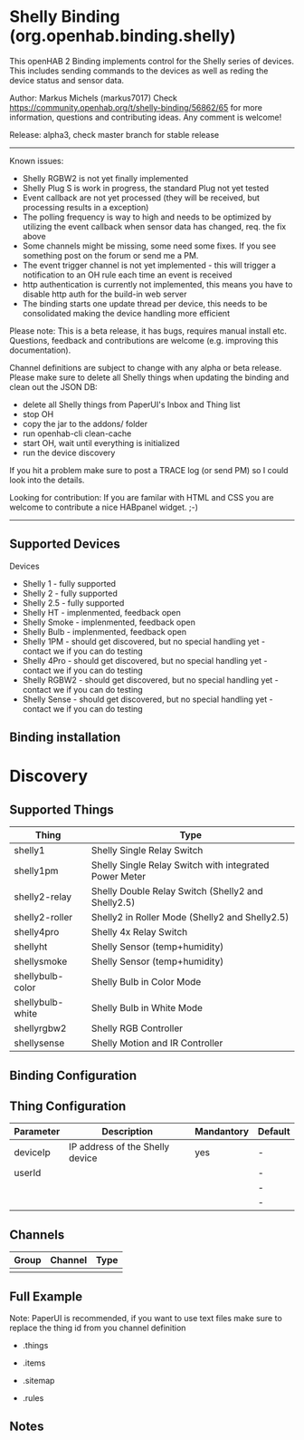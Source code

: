 # Shelly Binding (org.openhab.binding.shelly)

This openHAB 2 Binding implements control for the Shelly series of devices. This includes sending commands to the devices as well as reding the device status and sensor data.

Author: Markus Michels (markus7017)
Check  https://community.openhab.org/t/shelly-binding/56862/65 for more information, questions and contributing ideas. Any comment is welcome!

Release: alpha3, check master branch for stable release

---

Known issues:

* Shelly RGBW2 is not yet finally implemented
* Shelly Plug S is work in progress, the standard Plug not yet tested
* Event callback are not yet processed (they will be received, but processing results in a exception)
* The polling frequency is way to high and needs to be optimized by utilizing the event callback when sensor data has changed, req. the fix above
* Some channels might be missing, some need some fixes. If you see something post on the forum or send me a PM.
* The event trigger channel is not yet implemented - this will trigger a notification to an OH rule each time an event is received
* http authentication is currently not implemented, this means you have to disable http auth for the build-in web server
* The binding starts one update thread per device, this needs to be consolidated making the device handling more efficient


Please note:
This is a beta release, it has bugs, requires manual install etc. Questions, feedback and contributions are welcome (e.g. improving this documentation).

Channel definitions are subject to change with any alpha or beta release. Please make sure to delete all Shelly things when updating the binding and clean out the JSON DB:
- delete all Shelly things from PaperUI's Inbox and Thing list
- stop OH
- copy the jar to the addons/ folder
- run openhab-cli clean-cache
- start OH, wait until everything is initialized
- run the device discovery

If you hit a problem make sure to post a TRACE log (or send PM) so I could look into the details.

Looking for contribution: If you are familar with HTML and CSS you are welcome to contribute a nice HABpanel widget. ;-)

---

## Supported Devices

Devices

* Shelly 1     - fully supported
* Shelly 2     - fully supported
* Shelly 2.5   - fully supported
* Shelly HT    - implenmented, feedback open
* Shelly Smoke - implenmented, feedback open
* Shelly Bulb  - implenmented, feedback open
* Shelly 1PM   - should get discovered, but no special handling yet - contact we if you can do testing
* Shelly 4Pro  - should get discovered, but no special handling yet - contact we if you can do testing
* Shelly RGBW2 - should get discovered, but no special handling yet - contact we if you can do testing
* Shelly Sense - should get discovered, but no special handling yet - contact we if you can do testing

## Binding installation

# Discovery

## Supported Things

|Thing             |Type                                                       |
|------------------|-----------------------------------------------------------|
| shelly1          | Shelly Single Relay Switch                                |
| shelly1pm        | Shelly Single Relay Switch with integrated Power Meter    |
| shelly2-relay    | Shelly Double Relay Switch (Shelly2 and Shelly2.5)        |
| shelly2-roller   | Shelly2 in Roller Mode (Shelly2 and Shelly2.5)            |
| shelly4pro       | Shelly 4x Relay Switch                                    |
| shellyht         | Shelly Sensor (temp+humidity)                             |
| shellysmoke      | Shelly Sensor (temp+humidity)                             |
| shellybulb-color | Shelly Bulb in Color Mode                                 |
| shellybulb-white | Shelly Bulb in White Mode                                 |
| shellyrgbw2      | Shelly RGB Controller                                     |
| shellysense      | Shelly Motion and IR Controller                           |



## Binding Configuration


## Thing Configuration

|Parameter  |Description                                                       |Mandantory|Default         |
|-----------|------------------------------------------------------------------|----------|----------------|
|deviceIp   | IP address of the Shelly device                                  |    yes   |       -        |
|userId   |                                   |       |       -        |
|   |                                   |       |       -        |
|   |                                   |       |       -        |

## Channels

|Group      | Channel   |Type                                                                              |
|-----------|-----------|----------------------------------------------------------------------------------|
|    |  |             |


## Full Example

Note: PaperUI is recommended, if you want to use text files make sure to replace the thing id from you channel definition 

* .things

* .items


* .sitemap

* .rules

## Notes

